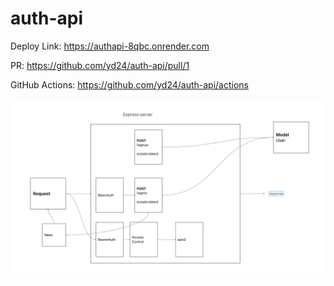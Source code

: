 # auth-api

Deploy Link: https://authapi-8qbc.onrender.com

PR: https://github.com/yd24/auth-api/pull/1

GitHub Actions: https://github.com/yd24/auth-api/actions

![image](./UML.png)